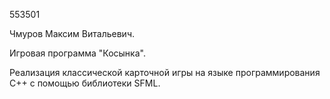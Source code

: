 
553501

Чмуров Максим Витальевич.

Игровая программа "Косынка".

Реализация классической карточной игры на языке программирования С++ с помощью библиотеки SFML.
